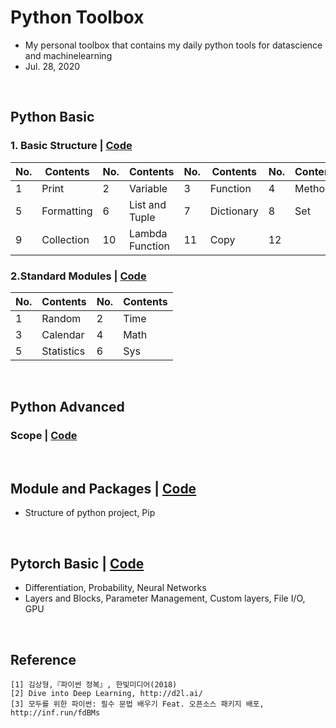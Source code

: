 # Python Toolbox
- My personal toolbox that contains my daily python tools for datascience and machinelearning
- Jul. 28, 2020


&nbsp;
&nbsp;
&nbsp;

## Python Basic
### 1. Basic Structure | [Code](https://github.com/OH-Seoyoung/Python_Toolbox/blob/master/Python_Basic/basic_structure.ipynb)
|No.|Contents|No.|Contents|No.|Contents|No.|Contents|
|------|---|---|---|---|---|---|---|
|1|Print|2|Variable|3|Function|4|Method|
|5|Formatting|6|List and Tuple|7|Dictionary|8|Set|
|9|Collection|10|Lambda Function|11|Copy|12||

### 2.Standard Modules | [Code](https://github.com/OH-Seoyoung/Python_Toolbox/blob/master/Python_Basic/standard_modules.ipynb)
|No.|Contents|No.|Contents|
|------|---|------|---|
|1|Random|2|Time|
|3|Calendar|4|Math|
|5|Statistics|6|Sys|

&nbsp;
&nbsp;
&nbsp;


## Python Advanced
### Scope | [Code](https://github.com/OH-Seoyoung/Python_Toolbox/blob/master/Python_Advanced/scope.ipynb)



&nbsp;
&nbsp;
&nbsp;


## Module and Packages | [Code](https://github.com/OH-Seoyoung/Python_Toolbox/tree/master/Module_and_Package)
- Structure of python project, Pip

&nbsp;
&nbsp;
&nbsp;

## Pytorch Basic | [Code](https://github.com/OH-Seoyoung/Python_Toolbox/tree/master/Deeplearning_with_Pytorch)

- Differentiation, Probability, Neural Networks
- Layers and Blocks, Parameter Management, Custom layers, File I/O, GPU

&nbsp;
&nbsp;
&nbsp;


## Reference
```
[1] 김상형,『파이썬 정복』, 한빛미디어(2018)
[2] Dive into Deep Learning, http://d2l.ai/
[3] 모두를 위한 파이썬: 필수 문법 배우기 Feat. 오픈소스 패키지 배포, http://inf.run/fdBMs
```
